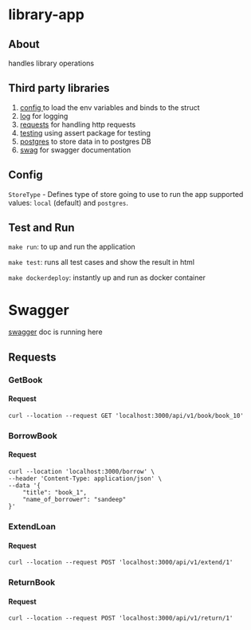 # library-app

## About
handles library operations

## Third party libraries

1) [config ](github.com/kelseyhightower/envconfig) to load the env variables and binds to the struct
2) [log](go.uber.org/zap) for logging
3) [requests](https://github.com/gin-gonic/gin) for handling http requests
4) [testing](github.com/stretchr/testify/assert) using assert package for testing
5) [postgres](https://github.com/jackc/pgx) to store data in to postgres DB
6) [swag](https://github.com/swaggo/swag) for swagger documentation

## Config

`StoreType` - Defines type of store going to use to run the app supported values: `local` (default) and `postgres`.

## Test and Run

`make run`: to up and run the application

`make test`: runs all test cases and show the result in html

`make dockerdeploy`: instantly up and run as docker container


# Swagger
[swagger](http://localhost:3000/swagger/index.html) doc is running here

## Requests

### GetBook

#### Request

```
curl --location --request GET 'localhost:3000/api/v1/book/book_10'
```

### BorrowBook

#### Request

```
curl --location 'localhost:3000/borrow' \
--header 'Content-Type: application/json' \
--data '{
    "title": "book_1",
    "name_of_borrower": "sandeep"
}'
```

### ExtendLoan

#### Request

```
curl --location --request POST 'localhost:3000/api/v1/extend/1'
```

### ReturnBook

#### Request

```
curl --location --request POST 'localhost:3000/api/v1/return/1'
```